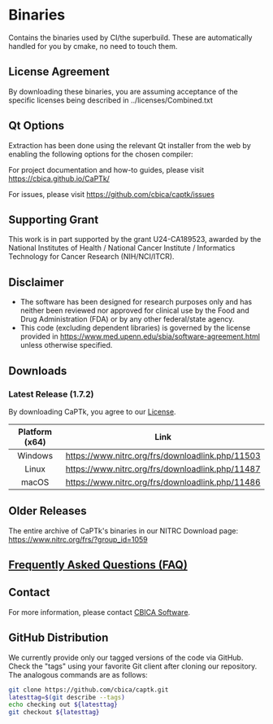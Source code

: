 # Binaries

Contains the binaries used by CI/the superbuild. These are automatically handled for you by cmake, no need to touch them.

## License Agreement

By downloading these binaries, you are assuming acceptance of the specific licenses being described in ../licenses/Combined.txt

## Qt Options

Extraction has been done using the relevant Qt installer from the web by enabling the following options for the chosen compiler:

For project documentation and how-to guides, please visit https://cbica.github.io/CaPTk/

For issues, please visit https://github.com/cbica/captk/issues

## Supporting Grant
This work is in part supported by the grant U24-CA189523, awarded by the National Institutes of Health / National Cancer Institute / Informatics Technology for Cancer Research (NIH/NCI/ITCR).

## Disclaimer
- The software has been designed for research purposes only and has neither been reviewed nor approved for clinical use by the Food and Drug Administration (FDA) or by any other federal/state agency.
- This code (excluding dependent libraries) is governed by the license provided in https://www.med.upenn.edu/sbia/software-agreement.html unless otherwise specified.

## Downloads

### Latest Release (1.7.2)

By downloading CaPTk, you agree to our [License](./LICENSE).

| Platform (x64) | Link                                             |
|:--------------:|:------------------------------------------------:|
| Windows        | https://www.nitrc.org/frs/downloadlink.php/11503 |
| Linux          | https://www.nitrc.org/frs/downloadlink.php/11487 |
| macOS          | https://www.nitrc.org/frs/downloadlink.php/11486 |

## Older Releases

The entire archive of CaPTk's binaries in our NITRC Download page: https://www.nitrc.org/frs/?group_id=1059

## [Frequently Asked Questions (FAQ)](https://cbica.github.io/CaPTk/gs_FAQ.html)

## Contact
For more information, please contact <a href="mailto:software@cbica.upenn.edu">CBICA Software</a>.

## GitHub Distribution

We currently provide only our tagged versions of the code via GitHub. Check the "tags" using your favorite Git client after cloning our repository. The analogous commands are as follows:

```bash
git clone https://github.com/cbica/captk.git
latesttag=$(git describe --tags)
echo checking out ${latesttag}
git checkout ${latesttag}
```

